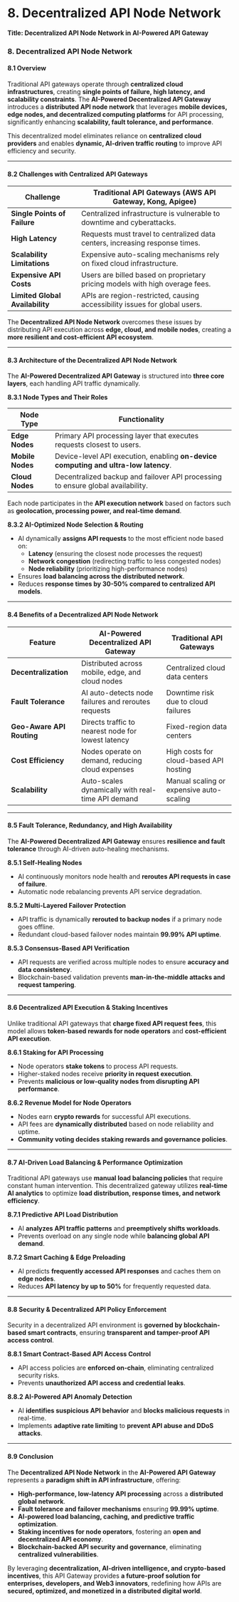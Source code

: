 # 8. Decentralized API Node Network

**Title: Decentralized API Node Network in AI-Powered API Gateway**

### **8. Decentralized API Node Network**

#### **8.1 Overview**

Traditional API gateways operate through **centralized cloud infrastructures**, creating **single points of failure, high latency, and scalability constraints**. The **AI-Powered Decentralized API Gateway** introduces a **distributed API node network** that leverages **mobile devices, edge nodes, and decentralized computing platforms** for API processing, significantly enhancing **scalability, fault tolerance, and performance**.

This decentralized model eliminates reliance on **centralized cloud providers** and enables **dynamic, AI-driven traffic routing** to improve API efficiency and security.

***

#### **8.2 Challenges with Centralized API Gateways**

| **Challenge**                   | **Traditional API Gateways (AWS API Gateway, Kong, Apigee)**                 |
| ------------------------------- | ---------------------------------------------------------------------------- |
| **Single Points of Failure**    | Centralized infrastructure is vulnerable to downtime and cyberattacks.       |
| **High Latency**                | Requests must travel to centralized data centers, increasing response times. |
| **Scalability Limitations**     | Expensive auto-scaling mechanisms rely on fixed cloud infrastructure.        |
| **Expensive API Costs**         | Users are billed based on proprietary pricing models with high overage fees. |
| **Limited Global Availability** | APIs are region-restricted, causing accessibility issues for global users.   |

The **Decentralized API Node Network** overcomes these issues by distributing API execution across **edge, cloud, and mobile nodes**, creating a **more resilient and cost-efficient API ecosystem**.

***

#### **8.3 Architecture of the Decentralized API Node Network**

The **AI-Powered Decentralized API Gateway** is structured into **three core layers**, each handling API traffic dynamically.

**8.3.1 Node Types and Their Roles**

| **Node Type**    | **Functionality**                                                                   |
| ---------------- | ----------------------------------------------------------------------------------- |
| **Edge Nodes**   | Primary API processing layer that executes requests closest to users.               |
| **Mobile Nodes** | Device-level API execution, enabling **on-device computing and ultra-low latency**. |
| **Cloud Nodes**  | Decentralized backup and failover API processing to ensure global availability.     |

Each node participates in the **API execution network** based on factors such as **geolocation, processing power, and real-time demand**.

**8.3.2 AI-Optimized Node Selection & Routing**

* AI dynamically **assigns API requests** to the most efficient node based on:
  * **Latency** (ensuring the closest node processes the request)
  * **Network congestion** (redirecting traffic to less congested nodes)
  * **Node reliability** (prioritizing high-performance nodes)
* Ensures **load balancing across the distributed network**.
* Reduces **response times by 30-50% compared to centralized API models**.

***

#### **8.4 Benefits of a Decentralized API Node Network**

| **Feature**               | **AI-Powered Decentralized API Gateway**            | **Traditional API Gateways**             |
| ------------------------- | --------------------------------------------------- | ---------------------------------------- |
| **Decentralization**      | Distributed across mobile, edge, and cloud nodes    | Centralized cloud data centers           |
| **Fault Tolerance**       | AI auto-detects node failures and reroutes requests | Downtime risk due to cloud failures      |
| **Geo-Aware API Routing** | Directs traffic to nearest node for lowest latency  | Fixed-region data centers                |
| **Cost Efficiency**       | Nodes operate on demand, reducing cloud expenses    | High costs for cloud-based API hosting   |
| **Scalability**           | Auto-scales dynamically with real-time API demand   | Manual scaling or expensive auto-scaling |

***

#### **8.5 Fault Tolerance, Redundancy, and High Availability**

The **AI-Powered Decentralized API Gateway** ensures **resilience and fault tolerance** through AI-driven auto-healing mechanisms.

**8.5.1 Self-Healing Nodes**

* AI continuously monitors node health and **reroutes API requests in case of failure**.
* Automatic node rebalancing prevents API service degradation.

**8.5.2 Multi-Layered Failover Protection**

* API traffic is dynamically **rerouted to backup nodes** if a primary node goes offline.
* Redundant cloud-based failover nodes maintain **99.99% API uptime**.

**8.5.3 Consensus-Based API Verification**

* API requests are verified across multiple nodes to ensure **accuracy and data consistency**.
* Blockchain-based validation prevents **man-in-the-middle attacks and request tampering**.

***

#### **8.6 Decentralized API Execution & Staking Incentives**

Unlike traditional API gateways that **charge fixed API request fees**, this model allows **token-based rewards for node operators** and **cost-efficient API execution**.

**8.6.1 Staking for API Processing**

* Node operators **stake tokens** to process API requests.
* Higher-staked nodes receive **priority in request execution**.
* Prevents **malicious or low-quality nodes from disrupting API performance**.

**8.6.2 Revenue Model for Node Operators**

* Nodes earn **crypto rewards** for successful API executions.
* API fees are **dynamically distributed** based on node reliability and uptime.
* **Community voting decides staking rewards and governance policies**.

***

#### **8.7 AI-Driven Load Balancing & Performance Optimization**

Traditional API gateways use **manual load balancing policies** that require constant human intervention. This decentralized gateway utilizes **real-time AI analytics** to optimize **load distribution, response times, and network efficiency**.

**8.7.1 Predictive API Load Distribution**

* AI **analyzes API traffic patterns** and **preemptively shifts workloads**.
* Prevents overload on any single node while **balancing global API demand**.

**8.7.2 Smart Caching & Edge Preloading**

* AI predicts **frequently accessed API responses** and caches them on **edge nodes**.
* Reduces **API latency by up to 50%** for frequently requested data.

***

#### **8.8 Security & Decentralized API Policy Enforcement**

Security in a decentralized API environment is **governed by blockchain-based smart contracts**, ensuring **transparent and tamper-proof API access control**.

**8.8.1 Smart Contract-Based API Access Control**

* API access policies are **enforced on-chain**, eliminating centralized security risks.
* Prevents **unauthorized API access and credential leaks**.

**8.8.2 AI-Powered API Anomaly Detection**

* AI **identifies suspicious API behavior** and **blocks malicious requests** in real-time.
* Implements **adaptive rate limiting** to **prevent API abuse and DDoS attacks**.

***

#### **8.9 Conclusion**

The **Decentralized API Node Network** in the **AI-Powered API Gateway** represents a **paradigm shift in API infrastructure**, offering:

* **High-performance, low-latency API processing** across a **distributed global network**.
* **Fault tolerance and failover mechanisms** ensuring **99.99% uptime**.
* **AI-powered load balancing, caching, and predictive traffic optimization**.
* **Staking incentives for node operators**, fostering an **open and decentralized API economy**.
* **Blockchain-backed API security and governance**, eliminating **centralized vulnerabilities**.

By leveraging **decentralization, AI-driven intelligence, and crypto-based incentives**, this API Gateway provides **a future-proof solution for enterprises, developers, and Web3 innovators**, redefining how APIs are **secured, optimized, and monetized in a distributed digital world**.
